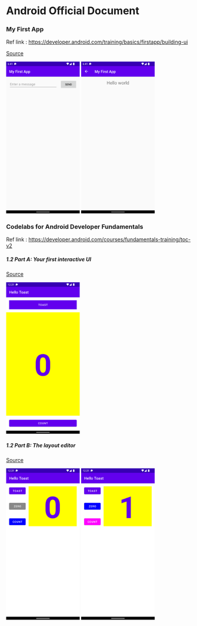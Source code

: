 # Android Official Document

### My First App

Ref link :  https://developer.android.com/training/basics/firstapp/building-ui


[Source](./MyFirstApp)

<img src="./MyFirstApp/my_first_app_1.png" width="200"/> <img src="./MyFirstApp/my_first_app_2.png" width="200"/>


### Codelabs for Android Developer Fundamentals

Ref link : https://developer.android.com/courses/fundamentals-training/toc-v2


##### 1.2 Part A: Your first interactive UI  
[Source](./HelloToast)


<img src="./HelloToast/demo1.png" width="200"/>

##### 1.2 Part B: The layout editor  
[Source](./HelloConstraint)


<img src="./HelloConstraint/demo1.png" width="200"/> <img src="./HelloConstraint/demo2.png" width="200"/>
